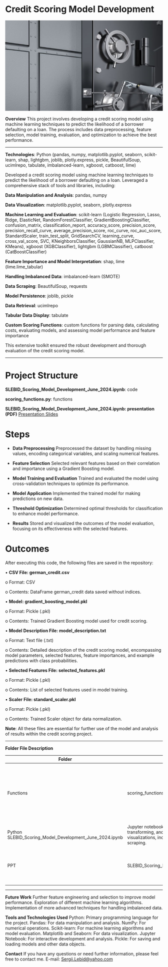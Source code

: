 # **Credit Scoring Model Development**

![Illustration](bank.jpg)

**Overview**
This project involves developing a credit scoring model using machine learning techniques to predict the likelihood of a borrower defaulting on a loan. The process includes data preprocessing, feature selection, model training, evaluation, and optimization to achieve the best performance.

---
**Technologies**: Python (pandas, numpy, matplotlib.pyplot, seaborn, scikit-learn, shap, lightgbm, joblib, plotly.express, pickle, BeautifulSoup, ucimlrepo, tabulate, imbalanced-learn, xgboost, catboost, lime)

Developed a credit scoring model using machine learning techniques to predict the likelihood of a borrower defaulting on a loan. Leveraged a comprehensive stack of tools and libraries, including:

**Data Manipulation and Analysis**: pandas, numpy

**Data Visualization**: matplotlib.pyplot, seaborn, plotly.express

**Machine Learning and Evaluation**: scikit-learn (Logistic Regression, Lasso, Ridge, ElasticNet, RandomForestClassifier, GradientBoostingClassifier, confusion_matrix, classification_report, accuracy_score, precision_score, precision_recall_curve, average_precision_score, roc_curve, roc_auc_score, StandardScaler, train_test_split, GridSearchCV, learning_curve, cross_val_score, SVC, KNeighborsClassifier, GaussianNB, MLPClassifier, KMeans), xgboost (XGBClassifier), lightgbm (LGBMClassifier), catboost (CatBoostClassifier)

**Feature Importance and Model Interpretation**: shap, lime (lime.lime_tabular)

**Handling Imbalanced Data**: imbalanced-learn (SMOTE)

**Data Scraping**: BeautifulSoup, requests

**Model Persistence**: joblib, pickle

**Data Retrieval**: ucimlrepo

**Tabular Data Display**: tabulate

**Custom Scoring Functions**: custom functions for parsing data, calculating costs, evaluating models, and assessing model performance and feature importance

This extensive toolkit ensured the robust development and thorough evaluation of the credit scoring model.

---

# **Project Structure**

**SLEBID_Scoring_Model_Development_June_2024.ipynb**: code

**scoring_functions.py**: functions

**SLEBID_Scoring_Model_Development_June_2024.ipynb: presentation (PDF)** [Presentation Slides](https://docs.google.com/presentation/d/178v7TiIdxXEeY77qPhUNx4hxJFgdtN40MWnh_xNDoOU/edit?usp=sharing)


# **Steps**

- **Data Preprocessing** Preprocessed the dataset by handling missing values, encoding categorical variables, and scaling numerical features.

- **Feature Selection** Selected relevant features based on their correlation and importance using a Gradient Boosting model.

- **Model Training and Evaluation** Trained and evaluated the model using cross-validation techniques to optimize its performance.

- **Model Application** Implemented the trained model for making predictions on new data.

- **Threshold Optimization** Determined optimal thresholds for classification to enhance model performance.

- **Results** Stored and visualized the outcomes of the model evaluation, focusing on its effectiveness with the selected features.

# **Outcomes**

After executing this code, the following files are saved in the repository:

•	**CSV File: german_credit.csv**

  o	Format: CSV
  
  o	Contents: DataFrame german_credit data saved without indices.
  
•	**Model: gradient_boosting_model.pkl**

  o	Format: Pickle (.pkl)
  
  o	Contents: Trained Gradient Boosting model used for credit scoring.
  
•	**Model Description File: model_description.txt**

  o	Format: Text file (.txt)
  
  o	Contents: Detailed description of the credit scoring model, encompassing model parameters, selected features, feature importances, and example predictions with class probabilities.
  
•	**Selected Features File: selected_features.pkl**

  o	Format: Pickle (.pkl)
  
  o	Contents: List of selected features used in model training.
  
•	**Scaler File: standard_scaler.pkl**

  o	Format: Pickle (.pkl)
  
  o	Contents: Trained Scaler object for data normalization.

**Note**: All these files are essential for further use of the model and analysis of results within the credit scoring project.

---
**Folder File Description**

| Folder | File | Description |
|-----------------|-----------------|-----------------|
| Functions | scoring_functions.py |Python script containing scoring functions for evaluating model performance and analyzing data     |
|Python  SLEBID_Scoring_Model_Development_June_2024.ipynb |Jupyter notebook - the process of cleaning, transforming, and analyzing the original data with visualizations, including data downloaded via web scraping.|
|PPT | SLEBID_Scoring_Model_Development_June_2024.pptx  |Project Presentation in PowerPoint Format [Presentation Slides](https://docs.google.com/presentation/d/178v7TiIdxXEeY77qPhUNx4hxJFgdtN40MWnh_xNDoOU/edit?usp=sharing)|
---

**Future Work**
Further feature engineering and selection to improve model performance.
Exploration of different machine learning algorithms.
Implementation of more advanced techniques for handling imbalanced data.

**Tools and Technologies Used**
Python: Primary programming language for the project.
Pandas: For data manipulation and analysis.
NumPy: For numerical operations.
Scikit-learn: For machine learning algorithms and model evaluation.
Matplotlib and Seaborn: For data visualization.
Jupyter Notebook: For interactive development and analysis.
Pickle: For saving and loading models and other data objects.

**Contact**
If you have any questions or need further information, please feel free to contact me.
E-mail: Sergii.Lebid@yahoo.com
